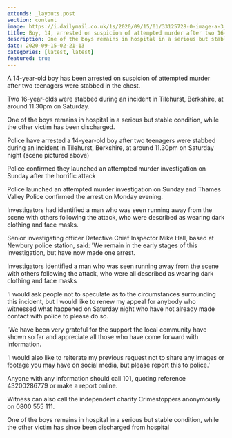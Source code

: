 ```yaml
---
extends: _layouts.post
section: content
image: https://i.dailymail.co.uk/1s/2020/09/15/01/33125728-0-image-a-3_1600131504463.jpg 
title: Boy, 14, arrested on suspicion of attempted murder after two 16-year-olds were knifed in the chest 
description: One of the boys remains in hospital in a serious but stable condition, while the other victim has been discharged after the attack in Tilehurst, Berkshire, on Saturday night. 
date: 2020-09-15-02-21-13 
categories: [latest, latest] 
featured: true 
--- 
```

A 14-year-old boy has been arrested on suspicion of attempted murder after two teenagers were stabbed in the chest.

Two 16-year-olds were stabbed during an incident in Tilehurst, Berkshire, at around 11.30pm on Saturday.

One of the boys remains in hospital in a serious but stable condition, while the other victim has been discharged. 

Police have arrested a 14-year-old boy after two teenagers were stabbed during an incident in Tilehurst, Berkshire, at around 11.30pm on Saturday night (scene pictured above)

Police confirmed they launched an attempted murder investigation on Sunday after the horrific attack 

Police launched an attempted murder investigation on Sunday and Thames Valley Police confirmed the arrest on Monday evening.

Investigators had identified a man who was seen running away from the scene with others following the attack, who were described as wearing dark clothing and face masks.

Senior investigating officer Detective Chief Inspector Mike Hall, based at Newbury police station, said: 'We remain in the early stages of this investigation, but have now made one arrest. 

Investigators identified a man who was seen running away from the scene with others following the attack, who were all described as wearing dark clothing and face masks

'I would ask people not to speculate as to the circumstances surrounding this incident, but I would like to renew my appeal for anybody who witnessed what happened on Saturday night who have not already made contact with police to please do so.

'We have been very grateful for the support the local community have shown so far and appreciate all those who have come forward with information.

'I would also like to reiterate my previous request not to share any images or footage you may have on social media, but please report this to police.'

Anyone with any information should call 101, quoting reference 43200286779 or make a report online.

Witness can also call the independent charity Crimestoppers anonymously on 0800 555 111.   

One of the boys remains in hospital in a serious but stable condition, while the other victim has since been discharged from hospital 

